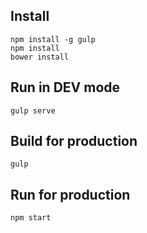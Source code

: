 
## Install
```
npm install -g gulp
npm install
bower install
```
 
## Run in DEV mode
```
gulp serve
```

## Build for production
```
gulp
```

## Run for production

```
npm start
```
